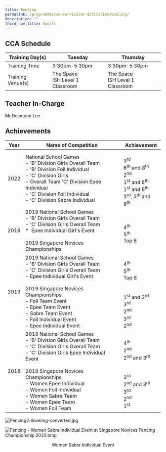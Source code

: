 ```yaml
---
title: Bowling
permalink: /programmes/co-curricular-activities/bowling/
description: ""
third_nav_title: Sports
---
```

CCA Schedule
------------


| Training Day(s)  | Tuesday  | Thursday 
| -------- | -------- | -------- | 
| Training Time     | 3:30pm-5:30pm     | 3:30pm-5:30pm     |
| Training Venue(s) | The Space <br> ISH Level 1 Classroom | The Space <br> ISH Level 1 Classroom



Teacher In-Charge
-----------------

Mr Desmond Lee

Achievements
------------


| Year | Name of Competition | Achievement  |
| -------- | -------- | -------- |
| 2022     | National School Games <br> - 'B' Division Girls Overall Team  <br>- 'B' Division Foil Individual <br> - 'C' Division Girls<br> - Overall Team   'C' Division Epee Individual <br>- 'C' Division Foil Individual<br> -  'C' Division Sabre Individual     | <br>3<sup>rd</sup><br>6<sup>th</sup> and 8<sup>th</sup> <br>2<sup>nd</sup><br>1<sup>st</sup> and 8<sup>th</sup><br>1<sup>st</sup> and 8<sup>th</sup><br>3<sup>rd</sup>, 5<sup>th</sup> and 8<sup>th</sup> |
| 2019 | 2019 National School Games<br> - 'B' Division Girls Overall Team <br> - 'C' Division Girls Overall Team <br> *    Epee Individual Girl's Event <br> <br> 2019 Singapore Novices Championships <br>   | <br>4<sup>th</sup><br>5<sup>th</sup><br>Top 8
| 2019 | 2019 National School Games<br> - 'B' Division Girls Overall Team <br> - 'C' Division Girls Overall Team <br> - Epee Individual Girl's Event <br> <br> 2019 Singapore Novices Championships <br> - Foil Team Event <br> - Epee Team Event  <br> - Sabre Team Event <br> - Foil Individual Event <br> - Epee Individual Event  | <br>4<sup>th</sup><br>5<sup>th</sup><br>Top 8 <br> <br><br> 1<sup>st</sup> and 3<sup>rd</sup><br>3<sup>rd</sup><br>2<sup>nd</sup><br>3<sup>rd</sup><br>2<sup>nd</sup> |
| 2018 | 2018 National School Games <br> - 'B' Division Girls Overall Team <br> - 'C' Division Girls Overall Team <br>- 'C' Division Girls Epee Individual Event <br><br> 2018 Singapore Novices Championships <br> - Women Epee Individual<br>- Women Foil Individual <br> - Women Sabre Team<br> - Women Epee Team <br> - Women Foil Team    | <br> 4<sup>th</sup><br> 2<sup>nd</sup> <br> 2<sup>nd</sup> and 3<sup>rd</sup><br><br><br> 3<sup>rd</sup><br> 2<sup>nd</sup> and  3<sup>rd</sup><br>3<sup>rd</sup><br> 2<sup>nd</sup><br> 1<sup>st</sup>

![Fencing2-iloveimg-converted.jpg](https://stmargaretssec-moe-edu-sg-admin.cwp.sg/qql/slot/u168/Programmes/CCAs/Fencing2-iloveimg-converted.jpg)

![Fencing - Women Sabre Individual Event at Singapore Novices Fencing Championship 2020.bmp](https://stmargaretssec-moe-edu-sg-admin.cwp.sg/qql/slot/u168/Programmes/CCAs/Fencing/Fencing%20-%20Women%20Sabre%20Individual%20Event%20at%20Singapore%20Novices%20Fencing%20Championship%202020.bmp)<p align="center">Women Sabre Individual Event